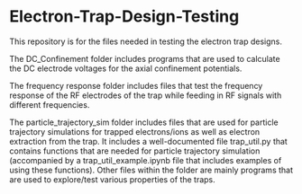 # Electron-Trap-Design-Testing
This repository is for the files needed in testing the electron trap designs. 

The DC_Confinement folder includes programs that are used to calculate the DC electrode voltages for the axial confinement potentials.

The frequency response folder includes files that test the frequency response of the RF electrodes of the trap while feeding in RF signals with different frequencies.

The particle_trajectory_sim folder includes files that are used for particle trajectory simulations for trapped electrons/ions as well as electron extraction from the trap. It includes a well-documented file trap_util.py that contains functions that are needed for particle trajectory simulation (accompanied by a trap_util_example.ipynb file that includes examples of using these functions). Other files within the folder are mainly programs that are used to explore/test various properties of the traps.
